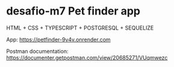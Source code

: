 # desafio-m7 Pet finder app
HTML + CSS + TYPESCRIPT + POSTGRESQL + SEQUELIZE

App: https://petfinder-9v4v.onrender.com

Postman documentation: https://documenter.getpostman.com/view/20685271/VUqmwezc 
